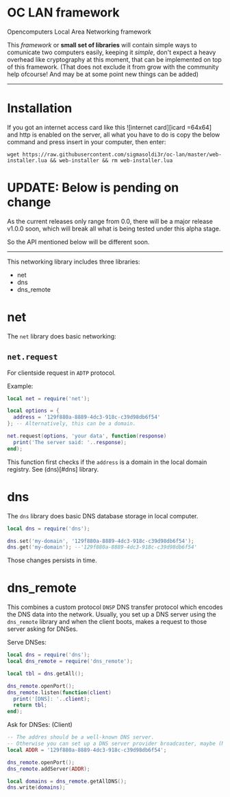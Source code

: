 # OC LAN framework

Opencomputers Local Area Networking framework

This *framework* or **small set of libraries** will contain simple ways to
comunicate two computers easily, keeping it *simple*, don't expect a heavy
overhead like cryptography at this moment, that can be implemented on top of
this framework. (That does not exclude it from grow with the community help
ofcourse! And may be at some point new things can be added)

* * *

# Installation

If you got an internet access card like this ![internet card][icard =64x64] and http is
enabled on the server, all what you have to do is copy the below command and
press insert in your computer, then enter:

`wget https://raw.githubusercontent.com/sigmasoldi3r/oc-lan/master/web-installer.lua && web-installer && rm web-installer.lua`

[icard]: http://ocdoc.cil.li/_media/items:internet_card.png?w=128&tok=d7aa72

# UPDATE: Below is pending on change

As the current releases only range from 0.0, there will be a major release
v1.0.0 soon, which will break all what is being tested under this alpha stage.

So the API mentioned below will be different soon.

* * *

This networking library includes three libraries:
- net
- dns
- dns_remote

# net

The `net` library does basic networking:


## `net.request`
For clientside request in `ADTP` protocol.

Example:
```lua
local net = require('net');

local options = {
  address = '129f880a-8889-4dc3-918c-c39d98db6f54'
}; -- Alternatively, this can be a domain.

net.request(options, 'your data', function(response)
  print('The server said: '..response);
end);
```

This function first checks if the `address` is a domain in the local domain registry.
See (dns)[#dns] library.

# dns

The `dns` library does basic DNS database storage in local computer.

```lua
local dns = require('dns');

dns.set('my-domain', '129f880a-8889-4dc3-918c-c39d98db6f54');
dns.get('my-domain'); --'129f880a-8889-4dc3-918c-c39d98db6f54'
```
Those changes persists in time.

# dns_remote

This combines a custom protocol `DNSP` DNS transfer protocol which encodes the DNS data into the network.
Usually, you set up a DNS server using the `dns_remote` library and when the client boots, makes a request
to those server asking for DNSes.

Serve DNSes:
```lua
local dns = require('dns');
local dns_remote = require('dns_remote');

local tbl = dns.getAll();

dns_remote.openPort();
dns_remote.listen(function(client)
  print('[DNS]: '..client);
  return tbl;
end);
```

Ask for DNSes: (Client)
```lua
-- The addres should be a well-known DNS server.
-- Otherwise you can set up a DNS server provider broadcaster, maybe (Not implemented yet).
local ADDR = '129f880a-8889-4dc3-918c-c39d98db6f54';

dns_remote.openPort();
dns_remote.addServer(ADDR);

local domains = dns_remote.getAllDNS();
dns.write(domains);
```
